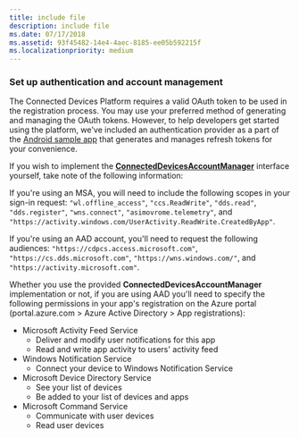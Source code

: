 ```yaml
---
title: include file
description: include file
ms.date: 07/17/2018
ms.assetid: 93f45482-14e4-4aec-8185-ee05b592215f
ms.localizationpriority: medium
---
```


### Set up authentication and account management

The Connected Devices Platform requires a valid OAuth token to be used in the registration process.  You may use your preferred method of generating and managing the OAuth tokens.  However, to help developers get started using the platform, we've included an authentication provider as a part of the [Android sample app](https://github.com/Microsoft/project-rome/tree/master/Android/samples) that generates and manages refresh tokens for your convenience.

If you wish to implement the **[ConnectedDevicesAccountManager](https://docs.microsoft.com/java/api/com.microsoft.connecteddevices.core._user_account_provider)** interface yourself, take note of the following information: 

If you're using an MSA, you will need to include the following scopes in your sign-in request: `"wl.offline_access"`, `"ccs.ReadWrite"`, `"dds.read"`, `"dds.register"`, `"wns.connect"`, `"asimovrome.telemetry"`, and `"https://activity.windows.com/UserActivity.ReadWrite.CreatedByApp"`. 

If you're using an AAD account, you'll need to request the following audiences: `"https://cdpcs.access.microsoft.com"`, `"https://cs.dds.microsoft.com"`, `"https://wns.windows.com/"`, and `"https://activity.microsoft.com"`.

Whether you use the provided **ConnectedDevicesAccountManager** implementation or not, if you are using AAD you'll need to specify the following permissions in your app's registration on the Azure portal (portal.azure.com > Azure Active Directory > App registrations): 
* Microsoft Activity Feed Service 
  * Deliver and modify user notifications for this app
  * Read and write app activity to users' activity feed
* Windows Notification Service
  * Connect your device to Windows Notification Service 
* Microsoft Device Directory Service
  * See your list of devices
  * Be added to your list of devices and apps 
* Microsoft Command Service
  * Communicate with user devices
  * Read user devices

